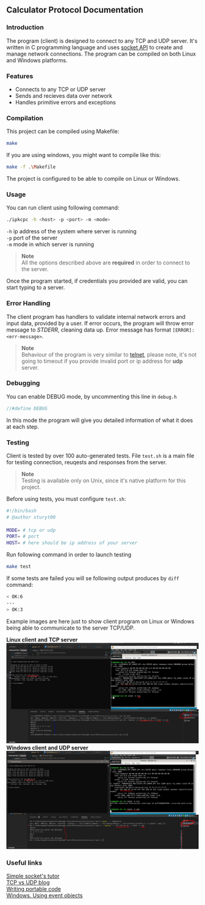 ## Calculator Protocol Documentation
### Introduction
The program (client) is designed to connect to any TCP and UDP server. It's written in C programming language and uses [socket API](https://www.geeksforgeeks.org/socket-programming-cc/) to create and manage network connections. The program can be compiled on both Linux and Windows platforms.

### Features
- Connects to any TCP or UDP server
- Sends and recieves data over network
- Handles primitive errors and exceptions

### Compilation
This project can be compiled using Makefile:
```bash
make
```
If you are using windows, you might want to compile like this:
```bash
make -f .\Makefile
```

The project is configured to be able to compile on Linux or Windows.

### Usage

You can run client using following command:
```bash
./ipkcpc -h <host> -p <port> -m <mode>
```

`-h` ip address of the system where server is running<br/>
`-p` port of the server<br/>
`-m` mode in which server is running<br/>

> **Note**<br/>
All the options described above are **required** in order to connect to the server.

Once the program started, if credentials you provided are valid, you can start typing to a server.


### Error Handling
The client program has handlers to validate internal network errors and input data, provided by a user. If error occurs, the program will throw error message to *STDERR*, cleaning data up.  Error message has format `[ERROR]:<err-message>`. 

>**Note**<br/>
Behaviour of the program is very similar to [telnet](https://en.wikipedia.org/wiki/Telnet), please note, it's not going to timeout if you provide invalid port or ip address for **udp** server.

### Debugging
You can enable DEBUG mode, by uncommenting this line in `debug.h`
```c
//#define DEBUG
```

In this mode the program will give you detailed information of what it does at each step.

### Testing
Client is tested by over 100 auto-generated tests. File `test.sh` is a main file for testing connection, reuqests and responses from the server.

> **Note** <br/>
Testing is available only on Unix, since it's native platform for this project.

Before using tests, you must configure `test.sh`:
```sh
#!/bin/bash
# @author xturyt00

MODE= # tcp or udp
PORT= # port
HOST= # here should be ip address of your server
```

Run following command in order to launch testing
```bash
make test
```

If some tests are failed you will se following output produces by `diff` command:
```bash
< OK:6
---
> OK:3
```

Example images are here just to show client program on Linux or Windows being able to communicate to the server TCP/UDP.

**Linux client and TCP server**
![](./test/linux-test-tcp.PNG)
**Windows client and UDP server**
![](./test/windows-test-udp.PNG)

### Useful links

[Simple socket's tutor](https://www.cs.rpi.edu/~moorthy/Courses/os98/Pgms/socket.html)<br/>
[TCP vs UDP blog](https://www.lifesize.com/blog/tcp-vs-udp/)<br/>
[Writing portable code](https://www.delphipower.xyz/guide_6/writing_portable_code.html)<br/>
[Windows. Using event objects](https://learn.microsoft.com/en-us/windows/win32/sync/using-event-objects)

